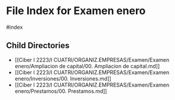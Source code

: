 # File Index for Examen enero
#index

## Child Directories

- [[Ciber I 2223/I CUATRI/ORGANIZ.EMPRESAS/Examen/Examen enero/Ampliacion de capital/00. Ampliacion de capital.md]]
- [[Ciber I 2223/I CUATRI/ORGANIZ.EMPRESAS/Examen/Examen enero/Inversiones/00. Inversiones.md]]
- [[Ciber I 2223/I CUATRI/ORGANIZ.EMPRESAS/Examen/Examen enero/Prestamos/00. Prestamos.md]]

